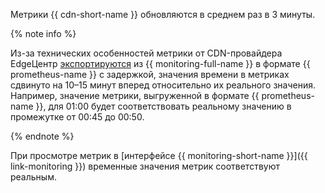 Метрики {{ cdn-short-name }} обновляются в среднем раз в 3 минуты. 

{% note info %}

Из-за технических особенностей метрики от CDN-провайдера EdgeЦентр [экспортируются](../../monitoring/operations/metric/prometheusExport.md) из {{ monitoring-full-name }} в формате {{ prometheus-name }} с задержкой, значения времени в метриках сдвинуто на 10–15 минут вперед относительно их реального значения. Например, значение метрики, выгруженной в формате {{ prometheus-name }}, для 01:00 будет соответствовать реальному значению в промежутке от 00:45 до 00:50.

{% endnote %}

При просмотре метрик в [интерфейсе {{ monitoring-short-name }}]({{ link-monitoring }}) временные значения метрик соответствуют реальным.

